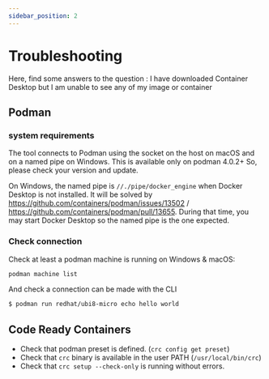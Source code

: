 ```yaml
---
sidebar_position: 2
---
```


# Troubleshooting

Here, find some answers to the question : I have downloaded Container Desktop but I am unable to see any of my image or container

## Podman

### system requirements

The tool connects to Podman using the socket on the host on macOS and on a named pipe on Windows. This is available only on podman 4.0.2+
So, please check your version and update.

On Windows, the named pipe is `//./pipe/docker_engine` when Docker Desktop is not installed. It will be solved by https://github.com/containers/podman/issues/13502 / https://github.com/containers/podman/pull/13655. During that time, you may start Docker Desktop so the named pipe is the one expected.

### Check connection

Check at least a podman machine is running on Windows & macOS:

```bash
podman machine list
```

And check a connection can be made with the CLI

```sh
$ podman run redhat/ubi8-micro echo hello world
```

## Code Ready Containers

- Check that podman preset is defined. (`crc config get preset`)
- Check that `crc` binary is available in the user PATH (`/usr/local/bin/crc`)
- Check that `crc setup --check-only` is running without errors.

